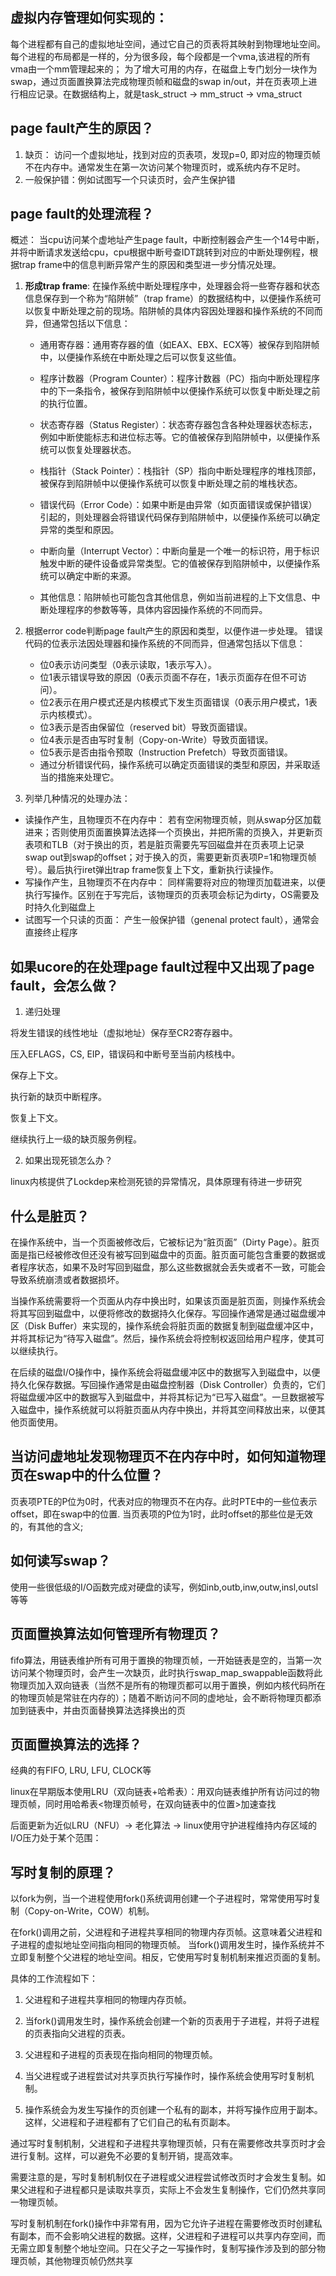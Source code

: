 
## 虚拟内存管理如何实现的：

每个进程都有自己的虚拟地址空间，通过它自己的页表将其映射到物理地址空间。每个进程的布局都是一样的，分为很多段，每个段都是一个vma,该进程的所有vma由一个mm管理起来的；
为了增大可用的内存，在磁盘上专门划分一块作为swap，通过页面置换算法完成物理页帧和磁盘的swap in/out，并在页表项上进行相应记录。在数据结构上，就是task_struct -> mm_struct -> vma_struct

## page fault产生的原因？

1. 缺页： 访问一个虚拟地址，找到对应的页表项，发现p=0, 即对应的物理页帧不在内存中。通常发生在第一次访问某个物理页时，或系统内存不足时。
2. 一般保护错：例如试图写一个只读页时，会产生保护错


## page fault的处理流程？
概述： 当cpu访问某个虚地址产生page fault，中断控制器会产生一个14号中断，并将中断请求发送给cpu，cpu根据中断号查IDT跳转到对应的中断处理例程，根据trap frame中的信息判断异常产生的原因和类型进一步分情况处理。

1. **形成trap frame**: 在操作系统中断处理程序中，处理器会将一些寄存器和状态信息保存到一个称为“陷阱帧”（trap frame）的数据结构中，以便操作系统可以恢复中断处理之前的现场。陷阱帧的具体内容因处理器和操作系统的不同而异，但通常包括以下信息：

    - 通用寄存器：通用寄存器的值（如EAX、EBX、ECX等）被保存到陷阱帧中，以便操作系统在中断处理之后可以恢复这些值。

    - 程序计数器（Program Counter）：程序计数器（PC）指向中断处理程序中的下一条指令，被保存到陷阱帧中以便操作系统可以恢复中断处理之前的执行位置。

    - 状态寄存器（Status Register）：状态寄存器包含各种处理器状态标志，例如中断使能标志和进位标志等。它的值被保存到陷阱帧中，以便操作系统可以恢复处理器状态。

    - 栈指针（Stack Pointer）：栈指针（SP）指向中断处理程序的堆栈顶部，被保存到陷阱帧中以便操作系统可以恢复中断处理之前的堆栈状态。

    - 错误代码（Error Code）：如果中断是由异常（如页面错误或保护错误）引起的，则处理器会将错误代码保存到陷阱帧中，以便操作系统可以确定异常的类型和原因。

    - 中断向量（Interrupt Vector）：中断向量是一个唯一的标识符，用于标识触发中断的硬件设备或异常类型。它的值被保存到陷阱帧中，以便操作系统可以确定中断的来源。

    - 其他信息：陷阱帧也可能包含其他信息，例如当前进程的上下文信息、中断处理程序的参数等等，具体内容因操作系统的不同而异。

2. 根据error code判断page fault产生的原因和类型，以便作进一步处理。 错误代码的位表示法因处理器和操作系统的不同而异，但通常包括以下信息：
   - 位0表示访问类型（0表示读取，1表示写入）。
   - 位1表示错误导致的原因（0表示页面不存在，1表示页面存在但不可访问）。
   - 位2表示在用户模式还是内核模式下发生页面错误（0表示用户模式，1表示内核模式）。
   - 位3表示是否由保留位（reserved bit）导致页面错误。
   - 位4表示是否由写时复制（Copy-on-Write）导致页面错误。
   - 位5表示是否由指令预取（Instruction Prefetch）导致页面错误。
   - 通过分析错误代码，操作系统可以确定页面错误的类型和原因，并采取适当的措施来处理它。

3. 列举几种情况的处理办法：
   
  - 读操作产生，且物理页不在内存中： 若有空闲物理页帧，则从swap分区加载进来；否则使用页面置换算法选择一个页换出，并把所需的页换入，并更新页表项和TLB（对于换出的页，若是脏页需要先写回磁盘并在页表项上记录swap out到swap的offset；对于换入的页，需要更新页表项P=1和物理页帧号）。最后执行iret弹出trap frame恢复上下文，重新执行读操作。
  - 写操作产生，且物理页不在内存中： 同样需要将对应的物理页加载进来，以便执行写操作。区别在于写完后，该物理页的页表项会标记为dirty，OS需要及时持久化到磁盘上
  - 试图写一个只读的页面： 产生一般保护错（genenal protect fault），通常会直接终止程序 


## 如果ucore的在处理page fault过程中又出现了page fault，会怎么做？

1. 递归处理

将发生错误的线性地址（虚拟地址）保存至CR2寄存器中。

压入EFLAGS，CS, EIP，错误码和中断号至当前内核栈中。

保存上下文。

执行新的缺页中断程序。

恢复上下文。

继续执行上一级的缺页服务例程。

2. 如果出现死锁怎么办？

linux内核提供了Lockdep来检测死锁的异常情况，具体原理有待进一步研究



## 什么是脏页？

在操作系统中，当一个页面被修改后，它被标记为“脏页面”（Dirty Page）。脏页面是指已经被修改但还没有被写回到磁盘中的页面。脏页面可能包含重要的数据或者程序状态，如果不及时写回到磁盘，那么这些数据就会丢失或者不一致，可能会导致系统崩溃或者数据损坏。

当操作系统需要将一个页面从内存中换出时，如果该页面是脏页面，则操作系统会将其写回到磁盘中，以便将修改的数据持久化保存。写回操作通常是通过磁盘缓冲区（Disk Buffer）来实现的，操作系统会将脏页面的数据复制到磁盘缓冲区中，并将其标记为“待写入磁盘”。然后，操作系统会将控制权返回给用户程序，使其可以继续执行。

在后续的磁盘I/O操作中，操作系统会将磁盘缓冲区中的数据写入到磁盘中，以便持久化保存数据。写回操作通常是由磁盘控制器（Disk Controller）负责的，它们将磁盘缓冲区中的数据写入到磁盘中，并将其标记为“已写入磁盘”。一旦数据被写入磁盘中，操作系统就可以将脏页面从内存中换出，并将其空间释放出来，以便其他页面使用。

## 当访问虚地址发现物理页不在内存中时，如何知道物理页在swap中的什么位置？

页表项PTE的P位为0时，代表对应的物理页不在内存。此时PTE中的一些位表示offset，即在swap中的位置.
当页表项的P位为1时，此时offset的那些位是无效的，有其他的含义;

## 如何读写swap？

使用一些很低级的I/O函数完成对硬盘的读写，例如inb,outb,inw,outw,insl,outsl等等

## 页面置换算法如何管理所有物理页？

fifo算法，用链表维护所有可用于置换的物理页帧，一开始链表是空的，当第一次访问某个物理页时，会产生一次缺页，此时执行swap_map_swappable函数将此物理页加入双向链表（当然不是所有的物理页都可以用于置换，例如内核代码所在的物理页帧是常驻在内存的）；随着不断访问不同的虚地址，会不断将物理页都添加到链表中，并由页面替换算法选择换出的页

## 页面置换算法的选择？

经典的有FIFO, LRU, LFU, CLOCK等

linux在早期版本使用LRU（双向链表+哈希表）：用双向链表维护所有访问过的物理页帧，同时用哈希表<物理页帧号，在双向链表中的位置>加速查找

后面更新为近似LRU（NFU）-> 老化算法 -> linux使用守护进程维持内存区域的I/O压力处于某个范围：

## 写时复制的原理？

以fork为例，当一个进程使用fork()系统调用创建一个子进程时，常常使用写时复制（Copy-on-Write，COW）机制。

在fork()调用之前，父进程和子进程共享相同的物理内存页帧。这意味着父进程和子进程的虚拟地址空间指向相同的物理页帧。
当fork()调用发生时，操作系统并不立即复制整个父进程的地址空间。相反，它使用写时复制机制来推迟页面的复制。

具体的工作流程如下：

1. 父进程和子进程共享相同的物理内存页帧。

2. 当fork()调用发生时，操作系统会创建一个新的页表用于子进程，并将子进程的页表指向父进程的页表。

3. 父进程和子进程的页表现在指向相同的物理页帧。

4. 当父进程或子进程尝试对共享页执行写操作时，操作系统会使用写时复制机制。

5. 操作系统会为发生写操作的页创建一个私有的副本，并将写操作应用于副本。这样，父进程和子进程都有了它们自己的私有页副本。

通过写时复制机制，父进程和子进程共享物理页帧，只有在需要修改共享页时才会进行复制。这样，可以避免不必要的复制开销，提高效率。

需要注意的是，写时复制机制仅在子进程或父进程尝试修改页时才会发生复制。如果父进程和子进程都只是读取共享页，实际上不会发生复制操作，它们仍然共享同一物理页帧。

写时复制机制在fork()操作中非常有用，因为它允许子进程在需要修改页时创建私有副本，而不会影响父进程的数据。这样，父进程和子进程可以共享内存空间，而无需立即复制整个地址空间。只在父子之一写操作时，复制写操作涉及到的部分物理页帧，其他物理页帧仍然共享

